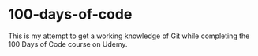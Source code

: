 # 100-days-of-code

This is my attempt to get a working knowledge of Git while completing the 100 Days of Code course on Udemy.
